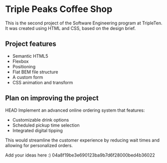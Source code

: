 # Triple Peaks Coffee Shop

This is the second project of the Software Engineering program at TripleTen. It was created using HTML and CSS, based on the design brief.

## Project features

- Semantic HTML5
- Flexbox
- Positioning
- Flat BEM file structure
- A custom form
- CSS animation and transform

## Plan on improving the project

HEAD
Implement an advanced online ordering system that features:

- Customizable drink options
- Scheduled pickup time selection
- Integrated digital tipping

This would streamline the customer experience by reducing wait times and allowing for personalized orders.

Add your ideas here :)
04a8f19be3e690123ba9b7d6f28000bed4b36022
